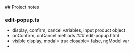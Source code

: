 ## Project notes
###  edit-popup.ts
- display, confirm, cancel variables, input product object
- onConfirm, onCancel methods
### edit-popup.html
- visible display, modal= true closable= false, ngModel var
- 

